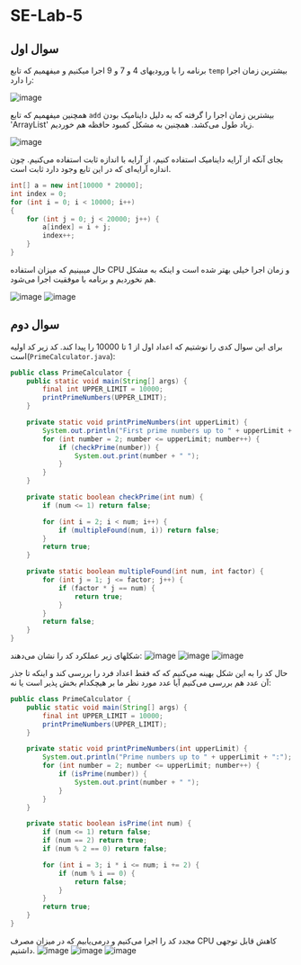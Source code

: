 # SE-Lab-5
## سوال اول
برنامه را با ورودیهای 4 و 7 و 9 اجرا میکنیم و میفهمیم که تابع `temp` بیشترین زمان اجرا را دارد:

![image](https://github.com/Software-Engineering-Laboratory-Sharif/SE-Lab-5/assets/59170401/982dc2f1-05d4-4905-9d03-224fda3d74a3)

همچنین میفهمیم که تابع `add` بیشترین زمان اجرا را گرفته که به دلیل داینامیک بودن 'ArrayList' زیاد طول می‌کشد. همچنین به مشکل کمبود حافظه هم خوردیم.

![image](https://github.com/Software-Engineering-Laboratory-Sharif/SE-Lab-5/assets/59170401/e231e8db-9166-4a7a-8e69-0364899507ae)

بجای آنکه از آرایه داینامیک استفاده کنیم، از آرایه با اندازه ثابت استفاده می‌کنیم. چون اندازه آرایه‌ای که در این تابع وجود دارد ثابت است.

```java
int[] a = new int[10000 * 20000];
int index = 0;
for (int i = 0; i < 10000; i++)
{
    for (int j = 0; j < 20000; j++) {
        a[index] = i + j;
        index++;
    }
}
```

حال میبینیم که میزان استفاده CPU و زمان اجرا خیلی بهتر شده است و اینکه به مشکل هم نخوردیم و برنامه با موفقیت اجرا می‌شود.

![image](https://github.com/Software-Engineering-Laboratory-Sharif/SE-Lab-5/assets/59170401/6bec56c6-b8c6-4a23-be54-4e324a1958c4)
![image](https://github.com/Software-Engineering-Laboratory-Sharif/SE-Lab-5/assets/59170401/e1d586be-3593-42b9-b141-d37b0b5f18ce)

## سوال دوم
 برای این سوال کدی را نوشتیم که اعداد اول از 1 تا 10000 را پیدا کند. کد زیر کد اولیه است(`PrimeCalculator.java`):

```java
public class PrimeCalculator {
    public static void main(String[] args) {
        final int UPPER_LIMIT = 10000;
        printPrimeNumbers(UPPER_LIMIT);
    }

    private static void printPrimeNumbers(int upperLimit) {
        System.out.println("First prime numbers up to " + upperLimit + ":");
        for (int number = 2; number <= upperLimit; number++) {
            if (checkPrime(number)) {
                System.out.print(number + " ");
            }
        }
    }

    private static boolean checkPrime(int num) {
        if (num <= 1) return false;

        for (int i = 2; i < num; i++) {
            if (multipleFound(num, i)) return false;
        }
        return true;
    }

    private static boolean multipleFound(int num, int factor) {
        for (int j = 1; j <= factor; j++) {
            if (factor * j == num) {
                return true;
            }
        }
        return false;
    }
}
```
شکلهای زیر عملکرد کد را نشان می‌دهند:
![image](https://github.com/Software-Engineering-Laboratory-Sharif/SE-Lab-5/assets/59170401/85ce9c53-d7c2-4518-9e4a-82797053afbc)
![image](https://github.com/Software-Engineering-Laboratory-Sharif/SE-Lab-5/assets/59170401/45beab19-933f-4bd9-8bba-9bf59678c40b)
![image](https://github.com/Software-Engineering-Laboratory-Sharif/SE-Lab-5/assets/59170401/e553803b-78bb-4c0f-a49b-dc2eafa93906)

حال کد را به این شکل بهینه می‌کنیم که که فقط اعداد فرد را بررسی کند و اینکه تا جذر آن عدد هم بررسی می‌کنیم آیا عدد مورد نظر ما بر هیچکدام بخش پذیر است یا نه:
```java
public class PrimeCalculator {
    public static void main(String[] args) {
        final int UPPER_LIMIT = 10000;
        printPrimeNumbers(UPPER_LIMIT);
    }

    private static void printPrimeNumbers(int upperLimit) {
        System.out.println("Prime numbers up to " + upperLimit + ":");
        for (int number = 2; number <= upperLimit; number++) {
            if (isPrime(number)) {
                System.out.print(number + " ");
            }
        }
    }

    private static boolean isPrime(int num) {
        if (num <= 1) return false;
        if (num == 2) return true;
        if (num % 2 == 0) return false;

        for (int i = 3; i * i <= num; i += 2) {
            if (num % i == 0) {
                return false;
            }
        }
        return true;
    }
}
```
مجدد کد را اجرا می‌کنیم و درمی‌یابیم که در میزان مصرف CPU کاهش قابل توجهی داشتیم.
![image](https://github.com/Software-Engineering-Laboratory-Sharif/SE-Lab-5/assets/59170401/5ae32a1e-1570-4688-a767-8c1da2700f67)
![image](https://github.com/Software-Engineering-Laboratory-Sharif/SE-Lab-5/assets/59170401/5df51b7b-a26a-4f7e-80ff-28b46acc2fa0)
![image](https://github.com/Software-Engineering-Laboratory-Sharif/SE-Lab-5/assets/59170401/dc71f96a-7c6d-4098-a4b3-a178dd11cf38)

